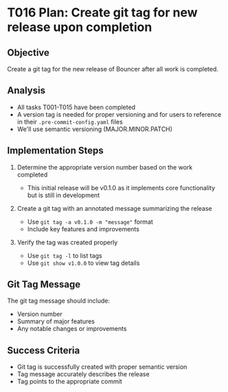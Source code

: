 # T016 Plan: Create git tag for new release upon completion

## Objective
Create a git tag for the new release of Bouncer after all work is completed.

## Analysis
- All tasks T001-T015 have been completed
- A version tag is needed for proper versioning and for users to reference in their `.pre-commit-config.yaml` files
- We'll use semantic versioning (MAJOR.MINOR.PATCH)

## Implementation Steps
1. Determine the appropriate version number based on the work completed
   - This initial release will be v0.1.0 as it implements core functionality but is still in development

2. Create a git tag with an annotated message summarizing the release
   - Use `git tag -a v0.1.0 -m "message"` format
   - Include key features and improvements

3. Verify the tag was created properly
   - Use `git tag -l` to list tags
   - Use `git show v1.0.0` to view tag details

## Git Tag Message
The git tag message should include:
- Version number
- Summary of major features
- Any notable changes or improvements

## Success Criteria
- Git tag is successfully created with proper semantic version
- Tag message accurately describes the release
- Tag points to the appropriate commit